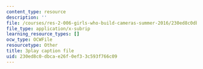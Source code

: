 ```yaml
---
content_type: resource
description: ''
file: /courses/res-2-006-girls-who-build-cameras-summer-2016/230ed8c0dbcae26f0ef33c593f766c09_OJPqzP54KiY.srt
file_type: application/x-subrip
learning_resource_types: []
ocw_type: OCWFile
resourcetype: Other
title: 3play caption file
uid: 230ed8c0-dbca-e26f-0ef3-3c593f766c09
---
```

